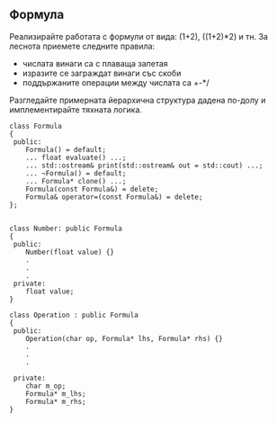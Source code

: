 ## Формула

Реализирайте работата с формули от вида: (1+2), ((1+2)*2) и тн. За леснота приемете следните правила:
- числата винаги са с плаваща запетая
- изразите се заграждат винаги със скоби
- поддържаните операции между числата са +-*/

Разгледайте примерната йерархична структура дадена по-долу и имплементирайте тяхната логика.

```
class Formula
{
 public:
    Formula() = default;
    ... float evaluate() ...;
    ... std::ostream& print(std::ostream& out = std::cout) ...;
    ... ~Formula() = default;
    ... Formula* clone() ...;
    Formula(const Formula&) = delete;
    Formula& operator=(const Formula&) = delete;
};


class Number: public Formula
{
 public:
    Number(float value) {}
    .
    .
    .
 private:
    float value;
}

class Operation : public Formula
{
 public:
    Operation(char op, Formula* lhs, Formula* rhs) {}
    .
    .
    .

 private:
    char m_op;
    Formula* m_lhs;
    Formula* m_rhs;
}
```
